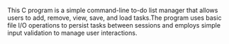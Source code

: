 This C program is a simple command-line to-do list manager that allows users to add, remove, view, save, and load tasks.The program uses basic file I/O operations to persist tasks between sessions and employs simple input validation to manage user interactions.
